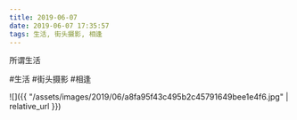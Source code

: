 ```yaml
---
title: 2019-06-07
date: 2019-06-07 17:35:57
tags: 生活, 街头摄影, 相逢
---
```


<p>所谓生活</p>

#生活 #街头摄影 #相逢

![]({{ "/assets/images/2019/06/a8fa95f43c495b2c45791649bee1e4f6.jpg" | relative_url }})
